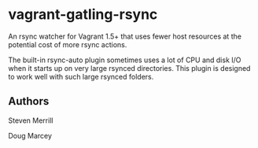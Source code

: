 # vagrant-gatling-rsync

An rsync watcher for Vagrant 1.5+ that uses fewer host resources at the
potential cost of more rsync actions.

The built-in rsync-auto plugin sometimes uses a lot of CPU and disk I/O when
it starts up on very large rsynced directories. This plugin is designed to
work well with such large rsynced folders.

## Authors

Steven Merrill

Doug Marcey
